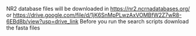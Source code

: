 NR2 database files will be downloaded in https://nr2.ncrnadatabases.org/ 
or  https://drive.google.com/file/d/1jK6SnMpPLwzAxVOMBfW2Z7wR8-6EBd8b/view?usp=drive_link 
Before you run the search scripts download the fasta files
